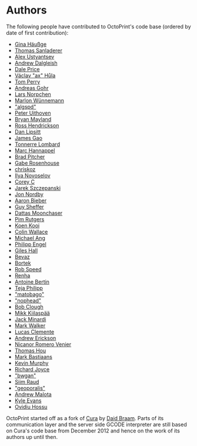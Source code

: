 # Authors

The following people have contributed to OctoPrint's code base (ordered by
date of first contribution):

  * [Gina Häußge](https://github.com/foosel)
  * [Thomas Sanladerer](https://github.com/imitation)
  * [Alex Ustyantsev](https://github.com/hudbrog)
  * [Andrew Dalgleish](https://github.com/ajd4096)
  * [Dale Price](https://github.com/daprice)
  * [Václav "ax" Hůla](https://github.com/AxTheB)
  * [Tom Perry](https://github.com/daftscience)
  * [Andreas Gohr](https://github.com/splitbrain)
  * [Lars Norpchen](https://github.com/norpchen)
  * [Marlon Wünnemann](https://github.com/marwue)
  * ["algspd"](https://github.com/algspd)
  * [Peter Uithoven](https://github.com/peteruithoven)
  * [Bryan Mayland](https://github.com/CapnBry)
  * [Ross Hendrickson](https://github.com/savorywatt)
  * [Dan Lipsitt](https://github.com/DanLipsitt)
  * [James Gao](https://github.com/jamesgao)
  * [Tonnerre Lombard](https://github.com/tonnerre)
  * [Marc Hannappel](https://github.com/Salandora)
  * [Brad Pitcher](https://github.com/brad)
  * [Gabe Rosenhouse](https://github.com/rosenhouse)
  * [chriskoz](https://github.com/chriskoz)
  * [Ilya Novoselov](https://github.com/nullie)
  * [Corey C](https://github.com/C-o-r-E)
  * [Jarek Szczepanski](https://github.com/imrahil)
  * [Jon Nordby](https://github.com/jonnor)
  * [Aaron Bieber](https://github.com/qbit)
  * [Guy Sheffer](https://github.com/guysoft)
  * [Dattas Moonchaser](https://github.com/dattas)
  * [Pim Rutgers](https://github.com/Booli)
  * [Koen Kooi](https://github.com/koenkooi)
  * [Colin Wallace](https://github.com/Wallacoloo)
  * [Michael Ang](https://github.com/mangtronix)
  * [Philipp Engel](https://github.com/nosyjoe)
  * [Giles Hall](https://github.com/vishnubob)
  * [Bevaz](https://github.com/Bevaz)
  * [Bortek](https://github.com/bortek)
  * [Rob Speed](https://github.com/rspeed)
  * [Renha](https://github.com/Renha)
  * [Antoine Bertin](https://github.com/Diaoul)
  * [Teja Philipp](https://github.com/hungerpirat)
  * ["matobago"](https://github.com/matobago)
  * ["nophead"](https://github.com/nophead)
  * [Bob Clough](https://github.com/thinkl33t)
  * [Mikk Kiilaspää](https://github.com/Mikk36)
  * [Jack Minardi](https://github.com/jminardi)
  * [Mark Walker](https://github.com/markwal)
  * [Lucas Clemente](https://github.com/lucas-clemente)
  * [Andrew Erickson](https://github.com/aerickson)
  * [Nicanor Romero Venier](https://github.com/nicanor-romero)
  * [Thomas Hou](https://github.com/masterhou)
  * [Mark Bastiaans](https://github.com/markbastiaans)
  * [Kevin Murphy](https://github.com/kevingelion)
  * [Richard Joyce](https://github.com/richjoyce)
  * ["bwgan"](https://github.com/bwgan)
  * [Siim Raud](https://github.com/2ndalpha)
  * ["geoporalis"](https://github.com/geoporalis)
  * [Andrew Malota](https://github.com/2bitoperations)
  * [Kyle Evans](https://github.com/kevans91)
  * [Ovidiu Hossu](https://github.com/MoonshineSG)

OctoPrint started off as a fork of [Cura](https://github.com/daid/Cura) by
[Daid Braam](https://github.com/daid). Parts of its communication layer and
the server side GCODE interpreter are still based on Cura's code base from
December 2012 and hence on the work of its authors up until then.
